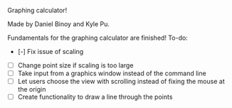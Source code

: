 Graphing calculator!

Made by Daniel Binoy and Kyle Pu.

Fundamentals for the graphing calculator are finished!
To-do:
- [-] Fix issue of scaling
- [ ] Change point size if scaling is too large
- [ ] Take input from a graphics window instead of the command line
- [ ] Let users choose the view with scrolling instead of fixing the mouse at the origin
- [ ] Create functionality to draw a line through the points
